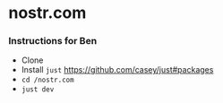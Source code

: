 # nostr.com
### Instructions for Ben
* Clone
* Install `just` https://github.com/casey/just#packages
* `cd /nostr.com`
* `just dev`

